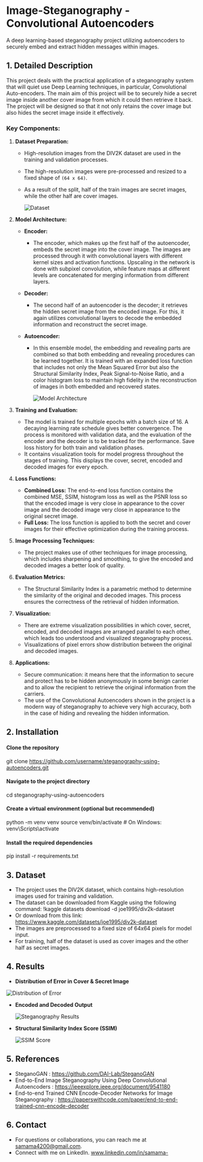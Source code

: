 # Image-Steganography - Convolutional Autoencoders
A deep learning-based steganography project utilizing autoencoders to securely embed and extract hidden messages within images.

## 1. Detailed Description
 This project deals with the practical application of a steganography system that will quiet use Deep Learning techniques, in particular, Convolutional Auto-encoders. The main aim of this project will be to securely hide a secret image inside another cover image from which it could then retrieve it back. The project will be designed so that it not only retains the cover image but also hides the secret image inside it effectively.

### Key Components:

1. **Dataset Preparation:**
   - High-resolution images from the DIV2K dataset are used in the training and validation processes.
   - The high-resolution images were pre-processed and resized to a fixed shape of `(64 x 64)`.
   - As a result of the split, half of the train images are secret images, while the other half are cover images.
  


     ![Dataset](Dataset.png)

     

2. **Model Architecture:**
    - **Encoder:**
      - The encoder, which makes up the first half of the autoencoder, embeds the secret image into the cover image. The images are processed through it with convolutional layers with different kernel sizes and activation functions. Upscaling in the network is done with subpixel convolution, while feature maps at different levels are concatenated for merging information from different layers.
    
    - **Decoder:**
      - The second half of an autoencoder is the decoder; it retrieves the hidden secret image from the encoded image. For this, it again utilizes convolutional layers to decode the embedded information and reconstruct the secret image.
    
    - **Autoencoder:**
      - In this ensemble model, the embedding and revealing parts are combined so that both embedding and revealing procedures can be learned together. It is trained with an expanded loss function that includes not only the Mean Squared Error but also the Structural Similarity Index, Peak Signal-to-Noise Ratio, and a color histogram loss to maintain high fidelity in the reconstruction of images in both embedded and recovered states.
     



        ![Model Architecture](Model.png)

        

3. **Training and Evaluation:**
    - The model is trained for multiple epochs with a batch size of 16. A decaying learning rate schedule gives better convergence. The process is monitored with validation data, and the evaluation of the encoder and the decoder is to be tracked for the performance. Save loss history for both train and validation phases.
    - It contains visualization tools for model progress throughout the stages of training. This displays the cover, secret, encoded and decoded images for every epoch.

4. **Loss Functions:**
    - **Combined Loss:** The end-to-end loss function contains the combined MSE, SSIM, histogram loss as well as the PSNR loss so that the encoded image is very close in appearance to the cover image and the decoded image very close in appearance to the original secret image.
    - **Full Loss:** The loss function is applied to both the secret and cover images for their effective optimization during the training process.
   
5. **Image Processing Techniques:**
    - The project makes use of other techniques for image processing, which includes sharpening and smoothing, to give the encoded and decoded images a better look of quality.

7. **Evaluation Metrics:**
   - The Structural Similarity Index is a parametric method to determine the similarity of the original and decoded images. This process ensures the correctness of the retrieval of hidden information.

8. **Visualization:**
   - There are extreme visualization possibilities in which cover, secret, encoded, and decoded images are arranged parallel to each other, which leads too 
understood and visualized steganography process.
   - Visualizations of pixel errors show distribution between the original and decoded images.

9. **Applications:**
   - Secure communication: it means here that the information to secure and protect has to be hidden anonymously in some benign carrier and to allow the recipient to retrieve the original information from the carriers.
   - The use of the Convolutional Autoencoders shown in the project is a modern way of steganography to achieve very high accuracy, both in the case of hiding and revealing the hidden information.


## 2. Installation

#### Clone the repository
git clone https://github.com/username/steganography-using-autoencoders.git

#### Navigate to the project directory
cd steganography-using-autoencoders

#### Create a virtual environment (optional but recommended)
python -m venv venv
source venv/bin/activate  # On Windows: venv\Scripts\activate

#### Install the required dependencies
pip install -r requirements.txt

## 3. Dataset
  - The project uses the DIV2K dataset, which contains high-resolution images used for training and validation.
  - The dataset can be downloaded from Kaggle using the following command: !kaggle datasets download -d joe1995/div2k-dataset
  - Or download from this link: https://www.kaggle.com/datasets/joe1995/div2k-dataset
  - The images are preprocessed to a fixed size of 64x64 pixels for model input.
  - For training, half of the dataset is used as cover images and the other half as secret images.

## 4. Results

  - **Distribution of Error in Cover & Secret Image**
    


   ![Distribution of Error](Error.png)
   

  
  - **Encoded and Decoded Output**
    

    
    ![Steganography Results](Steganography.png)

    
  - **Structural Similarity Index Score (SSIM)**

    
    

    ![SSIM Score](Result.png)




## 5. References
  - SteganoGAN : https://github.com/DAI-Lab/SteganoGAN
  - End-to-End Image Steganography Using Deep Convolutional Autoencoders : https://ieeexplore.ieee.org/document/9541180
  - End-to-end Trained CNN Encode-Decoder Networks for Image Steganography : https://paperswithcode.com/paper/end-to-end-trained-cnn-encode-decoder

## 6. Contact
  - For questions or collaborations, you can reach me at samama4200@gmail.com.
  - Connect with me on LinkedIn. www.linkedin.com/in/samama-
